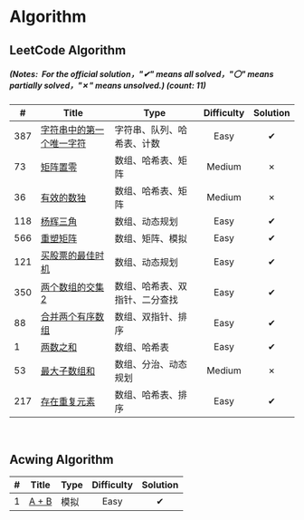 # Algorithm

## LeetCode Algorithm

##### (Notes: &nbsp;For the official solution，"✔" means all solved，"〇" means partially solved，"✗" means unsolved.) (_count: 11)_

| #   | Title | Type         |          Difficulty          | Solution |
|-----| ----- |--------------|:----------------------------:|:--------:|
|387|[字符串中的第一个唯一字符](https://leetcode.cn/problems/first-unique-character-in-a-string/)|字符串、队列、哈希表、计数|Easy|✔|
|73|[矩阵置零](https://leetcode.cn/problems/set-matrix-zeroes/)|数组、哈希表、矩阵|Medium|✗|
|36|[有效的数独](https://leetcode.cn/problems/valid-sudoku/)|数组、哈希表、矩阵|Medium|✗|
|118|[杨辉三角](https://leetcode.cn/problems/pascals-triangle/)|数组、动态规划|Easy|✔|
|566|[重塑矩阵](https://leetcode.cn/problems/reshape-the-matrix/)|数组、矩阵、模拟|Easy|✔|
|121|[买股票的最佳时机](https://leetcode.cn/problems/best-time-to-buy-and-sell-stock/)|数组、动态规划|Easy|✔|
| 350 |[两个数组的交集2](https://leetcode.cn/problems/intersection-of-two-arrays-ii/)| 数组、哈希表、双指针、二分查找 |             Easy             |    ✔      |
| 88  |[合并两个有序数组](https://leetcode.cn/problems/merge-sorted-array/)| 数组、双指针、排序    |             Easy             |    ✔     |
| 1   |[两数之和](https://leetcode.cn/problems/two-sum/)| 数组、哈希表       |             Easy             |    ✔     |
| 53  |[最大子数组和](https://leetcode.cn/problems/maximum-subarray/)| 数组、分治、动态规划   |     Medium           |    ✗     |
| 217 |[存在重复元素](https://leetcode.cn/problems/contains-duplicate/)| 数组、哈希表、排序    |             Easy             |    ✔     |


&nbsp;

## Acwing Algorithm
| #   | Title | Type         |          Difficulty          | Solution |
|---|-----------| ---- |:--------:|:----------:|
|1| [A + B](https://www.acwing.com/problem/content/1/)|模拟|Easy|✔|

